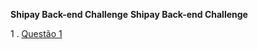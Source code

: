 __Shipay Back-end Challenge__
**Shipay Back-end Challenge**


1 .  [Questão 1](../Respostas/PrimeiraQuestao.md)


